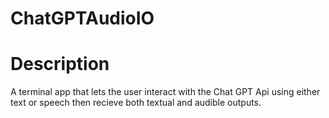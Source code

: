 # ChatGPTAudioIO

# Description
A terminal app that lets the user interact with the Chat GPT Api using either text or speech then recieve both textual and audible outputs.